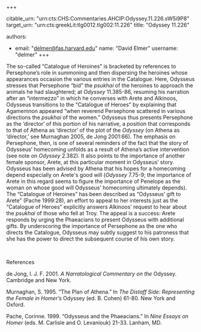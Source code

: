 +++


citable_urn: "urn:cts:CHS:Commentaries.AHCIP:Odyssey.11.226.sW5i9P8"
target_urn: "urn:cts:greekLit:tlg0012.tlg002:11.226"
title: "Odyssey 11.226"

authors:
- email: "delmer@fas.harvard.edu"
  name: "David Elmer"
  username: "delmer"
+++

<p>The so-called “Catalogue of Heroines” is bracketed by references to Persephone’s role in summoning and then dispersing the heroines whose appearances occasion the various entries in the Catalogue. Here, Odysseus stresses that Persephone “bid” the <em>psukhai</em> of the heroines to approach the animals he had slaughtered; at <em>Odyssey</em> 11.385-86, resuming his narration after an “intermezzo” in which he converses with Arete and Alkinoos, Odysseus transitions to the “Catalogue of Heroes” by explaining that Agamemnon appeared “when reverend Persephone scattered in various directions the <em>psukhai</em> of the women.” Odysseus thus presents Persephone as the ‘director’ of this portion of his narrative, a position that corresponds to that of Athena as ‘director’ of the plot of the <em>Odyssey</em> (on Athena as ‘director,’ see Murnaghan 2005, de Jong 2001:66). The emphasis on Persephone, then, is one of several reminders of the fact that the story of Odysseus’ homecoming unfolds as a result of Athena’s active intervention (see note on <em>Odyssey </em>2.382). It also points to the importance of another female sponsor, Arete, at this particular moment in Odysseus’ story. Odysseus has been advised by Athena that his hopes for a homecoming depend especially on Arete's good will (<em>Odyssey</em> 7.75-9; the importance of Arete in this regard seems to figure the importance of Penelope as the woman on whose good will Odysseus’ homecoming ultimately depends). The “Catalogue of Heroines” has been described as “Odysseus’ gift to Arete” (Pache 1999:28), an effort to appeal to her interests just as the “Catalogue of Heroes” explicitly answers Alkinoos’ request to hear about the <em>psukhai </em>of those who fell at Troy. The appeal is a success: Arete responds by urging the Phaeacians to present Odysseus with additional gifts. By underscoring the importance of Persephone as the one who directs the Catalogue, Odysseus may subtly suggest to his patroness that she has the power to direct the subsequent course of his own story.

&nbsp;

References

de Jong, I. J. F. 2001. <em>A Narratological Commentary on the </em>Odyssey. Cambridge and New York.

Murnaghan, S. 1995. “The Plan of Athena.” In <em>The Distaff Side: Representing the Female in Homer’s </em>Odyssey (ed. B. Cohen) 61-80. New York and Oxford.

Pache, Corinne. 1999. “Odysseus and the Phaeacians.” In <em>Nine Essays on Homer</em> (eds. M. Carlisle and O. Levaniouk) 21-33. Lanham, MD.</p>